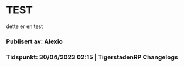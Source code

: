 # **TEST**

dette er en test

### Publisert av: Alexio

### Tidspunkt: 30/04/2023 02:15 | TigerstadenRP Changelogs